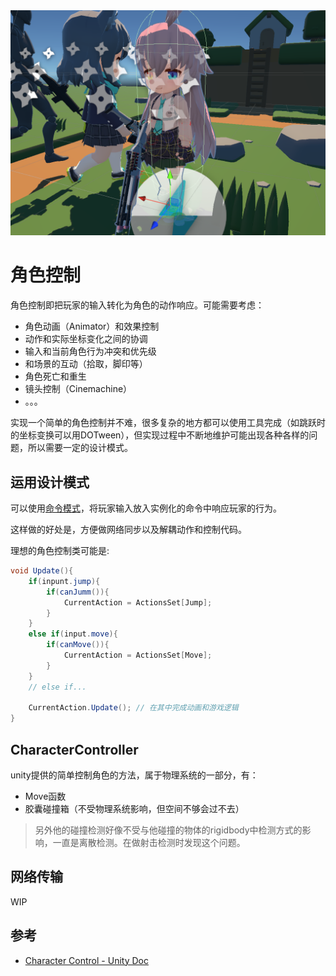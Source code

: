
<img src="../img/characterController-1.png"> 

# 角色控制

角色控制即把玩家的输入转化为角色的动作响应。可能需要考虑：
- 角色动画（Animator）和效果控制
- 动作和实际坐标变化之间的协调
- 输入和当前角色行为冲突和优先级
- 和场景的互动（拾取，脚印等）
- 角色死亡和重生
- 镜头控制（Cinemachine）
- 。。。


实现一个简单的角色控制并不难，很多复杂的地方都可以使用工具完成（如跳跃时的坐标变换可以用DOTween），但实现过程中不断地维护可能出现各种各样的问题，所以需要一定的设计模式。

## 运用设计模式

可以使用[命令模式](./../GameCodeDesign/DesignPattern.html#命令模式)，将玩家输入放入实例化的命令中响应玩家的行为。

这样做的好处是，方便做网络同步以及解耦动作和控制代码。

理想的角色控制类可能是:
```cs
void Update(){
    if(inpunt.jump){
        if(canJumm()){
            CurrentAction = ActionsSet[Jump];
        }
    }
    else if(input.move){
        if(canMove()){
            CurrentAction = ActionsSet[Move];
        }
    }
    // else if...

    CurrentAction.Update(); // 在其中完成动画和游戏逻辑
}
```

## CharacterController

unity提供的简单控制角色的方法，属于物理系统的一部分，有：
- Move函数
- 胶囊碰撞箱（不受物理系统影响，但空间不够会过不去）

> 另外他的碰撞检测好像不受与他碰撞的物体的rigidbody中检测方式的影响，一直是离散检测。在做射击检测时发现这个问题。

## 网络传输

WIP

## 参考
- [Character Control - Unity Doc](https://docs.unity3d.com/cn/current/Manual/character-control-section.html)
